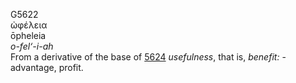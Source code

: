<body>
  <p>G5622<br>  ὠφέλεια  <br> ōpheleia  <br><i>o-fel‘-i-ah </i><br>From a derivative of the base of <a href="g5624.htm">5624</a>  <i>usefulness</i>, that is, <i>benefit:</i> - advantage, profit.<br></p>
 </body>